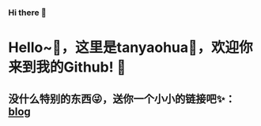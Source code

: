 ### Hi there 👋

<!--
**urmax/urmax** is a ✨ _special_ ✨ repository because its `README.md` (this file) appears on your GitHub profile.

Here are some ideas to get you started:

- 🔭 I’m currently working on ...
- 🌱 I’m currently learning ...
- 👯 I’m looking to collaborate on ...
- 🤔 I’m looking for help with ...
- 💬 Ask me about ...
- 📫 How to reach me: ...
- 😄 Pronouns: ...
- ⚡ Fun fact: ...
-->
# Hello~👋，这里是tanyaohua👻，欢迎你来到我的Github! 🚀
## 没什么特别的东西😜，送你一个小小的链接吧✨：[blog](http://yydha.gitee.io/)
